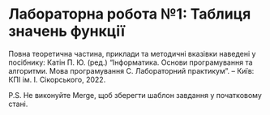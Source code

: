 # Лабораторна робота №1: Таблиця значень функції

Повна теоретична частина, приклади та методичні вказівки наведені у посібнику:
Катін П. Ю. (ред.) “Інформатика. Основи програмування та алгоритми. Мова програмування С. Лабораторний практикум”. – Київ: КПІ ім. І. Сікорського, 2022.

P.S. Не виконуйте Merge, щоб зберегти шаблон завдання у початковому стані.